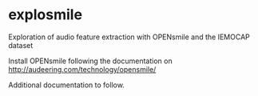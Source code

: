 # explosmile

Exploration of audio feature extraction with OPENsmile and the IEMOCAP dataset

Install OPENsmile following the documentation on http://audeering.com/technology/opensmile/

Additional documentation to follow.
